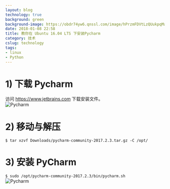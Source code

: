 ```yaml
---
layout: blog
technology: true
background: green
background-image: https://obdr74yw6.qnssl.com/image/hPrzmFDVtLzQUukpqMakDUTKNs3k4HShNeUBgFZz.png
date: 2018-01-08 22:58
title: 教你在 Ubuntu 16.04 LTS 下安装Pycharm
category: 技术
cslug: technology
tags:
- linux
- Python
---
```


# 1) 下载 Pycharm 
访问 https://www.jetbrains.com 下载安装文件。  
![Pycharm](https://obdr74yw6.qnssl.com/image/d7Mjof6WWFkhvClS9punDnSgpu09q9v6X6NHBJWo.png)
# 2)  移动与解压
`$ tar xzvf Downloads/pycharm-community-2017.2.3.tar.gz -C /opt/  `  
# 3)  安装 PyCharm
`$ sudo /opt/pycharm-community-2017.2.3/bin/pycharm.sh   `  
![Pycharm](https://obdr74yw6.qnssl.com/image/hPrzmFDVtLzQUukpqMakDUTKNs3k4HShNeUBgFZz.png)